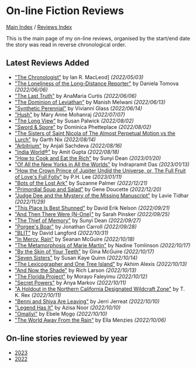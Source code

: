 # On-line Fiction Reviews

[Main Index](../../README.md) / [Reviews Index](../README.md)

This is the main page of my on-line reviews, organised by the start/end date the story was read in reverse chronological order.

## Latest Reviews Added
- ["The Chronologist"](2022/20220503-TheChronologist.md) by Ian R. MacLeod] *(2022/05/03)*
- ["The Loneliness of the Long-Distance Reporter"](2022/20220606-TheLonelinessOfTheLongDistanceReporter.md) by Daniela Tomova *(2022/06/06)*
- ["The Last Truth"](2022/20220606-TheLastTruth.md) by AnaMaria Curtis *(2022/06/06)*
- ["The Dominion of Leviathan"](2022/20220613-TheDominionOfLeviathan.md) by Manish Melwani *(2022/06/13)*
- ["Synthetic Perennial"](2022/20220614-SyntheticPerennial.md) by Vivianni Glass *(2022/06/14)*
- ["Hush"](2022/20220707-Hush.md) by Mary Anne Mohanraj *(2022/07/07)*
- ["The Long View"](2022/20220802-TheLongView.md) by Susan Palwick *(2022/08/02)*
- ["Sword & Spore"](2022/20220802-SwordAndSpore.md) by Dominica Phetteplace *(2022/08/02)*
- ["The Sisters of Saint Nicola of The Almost Perpetual Motion vs the Lurch"](2022/20220814-TheSistersOfSaintNicola.md) by Garth Nix *(2022/08/14)*
- ["Arbitrium"](2022/20220816-Arbitrium.md) by Anjali Sachdeva *(2022/08/16)*
- ["India World®"](2022/20220818-IndiaWorld.md) by Amit Gupta *(2022/08/18)*
- ["How to Cook and Eat the Rich"](2023/20230120-HowToCookAndEatTheRich.md) by Sunyi Dean *(2023/01/20)*
- ["Of All the New Yorks in All the Worlds"](2023/20230113-OfAllTheNewYorksInAllTheWorlds.md) by Indrapramit Das *(2023/01/13)*
- ["How the Crown Prince of Jupiter Undid the Universe, or, The Full Fruit of Love's Full Folly"](2023/20230111-HowTheCrownPrinceOfJupiter.md) by P.H. Lee *(2023/01/11)*
- ["Bots of the Lost Ark"](2022/20221221-BotsOfTheLostArk.md) by Suzanne Palmer *(2022/12/21)*
- ["Primordial Soup and Salad"](2022/20221220-PrimordialSoupAndSalad.md) by Gene Doucette *(2022/12/20)*
- ["Judge Dee and the Mystery of the Missing Manuscript"](2022/20221128-JudgeDeeAndTheMysteryOfTheMissingManuscript.md) by Lavie Tidhar *(2022/11/29)*
- ["This Place Is Best Shunned"](2022/20220921-ThisPlaceIsBestShunned.md) by David Erik Nelson *(2022/09/21)*
- ["And Then There Were (N-One)"](2022/20220925-AndThenThereWereN-One.md) by Sarah Pinsker *(2022/09/25)*
- ["The Thief of Memory"](2022/20220927-TheThiefOfMemory.md) by Sunyi Dean *(2022/09/27)*
- ["Porgee's Boar"](2022/20220928-PorgeesBoar.md) by Jonathan Carroll *(2022/09/28)*
- ["BLIT"](2022/20221031-BLIT.md) by David Langford *(2022/10/31)*
- ["In Mercy, Rain"](2022/20221018-InMercyRain.md) by Seanan McGuire *(2022/10/18)*
- ["The Metamorphosis of Marie Martin"](2022/20221017-TheMetamorphosisOfMarieMartin.md) by Nadine Tomlinson *(2022/10/17)*
- ["By the Skin of Your Teeth"](2022/20221017-ByTheSkinOfYourTeeth.md) by Gina McGuire *(2022/10/17)*
- ["Seven Sisters"](2022/20221014-SevenSisters.md) by Susan Kaye Quinn *(2022/10/14)*
- ["The Lexicographer and One Tree Island"](2022/20221013-TheLexicographerAndOneTreeIsland.md) by Akhim Alexis *(2022/10/13)*
- ["And Now the Shade"](2022/20221013-AndNowTheShade.md) by Rich Larson *(2022/10/13)*
- ["The Florida Project"](2022/20221012-TheFloridaProject.md) by Morayo ​​Faleyimu *(2022/10/12)*
- ["Secret Powers"](2022/20221011-SecretPowers.md) by Anya Markov *(2022/10/11)*
- ["A Holdout in the Northern California Designated Wildcraft Zone"](2022/20221011-AHoldoutInTheNorthernCaliforniaDesignatedWildcraftZone.md) by T. K. Rex *(2022/10/11)*
- ["Benni and Shiya Are Leaving"](2022/20221010-BenniAndShiyaAreLeaving.md) by Jerri Jerreat *(2022/10/10)*
- ["Legend Has It"](2022/20221010-LegendHasIt.md) by Azisa Noor *(2022/10/10)*
- ["Omaliyi"](2022/20221010-Omaliyi.md) by Ebele Mọgọ *(2022/10/10)*
- ["The World Away From the Rain"](2022/20221006-TheWorldAwayFromRain.md) by Ella Menzies *(2022/10/06)*

## On-line stories reviewed by year
- [2023](2023/README.md)
- [2022](2022/README.md)
